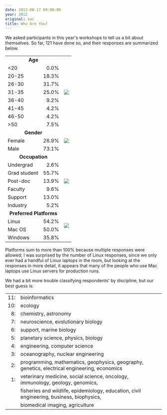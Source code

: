 ```yaml
---
date: 2012-08-17 09:00:00
year: 2012
original: swc
title: Who Are You?
---
```

<p>We asked participants in this year's workshops to tell us a bit about themselves. So far, 121 have done so, and their responses are summarized below.</p>
<table>
<tbody>
<tr>
<td colspan="2" align="center"><strong>Age</strong></td>
<td rowspan="9"><img src="{{'/files/2012/08/thumb-age.png' | relative_url}}" class="centered"></td>
</tr>
<tr>
<td>&lt;20</td>
<td align="right">0.0%</td>
</tr>
<tr>
<td>20-25</td>
<td align="right">18.3%</td>
</tr>
<tr>
<td>26-30</td>
<td align="right">31.7%</td>
</tr>
<tr>
<td>31-35</td>
<td align="right">25.0%</td>
</tr>
<tr>
<td>36-40</td>
<td align="right">9.2%</td>
</tr>
<tr>
<td>41-45</td>
<td align="right">4.2%</td>
</tr>
<tr>
<td>46-50</td>
<td align="right">4.2%</td>
</tr>
<tr>
<td>&gt;50</td>
<td align="right">7.5%</td>
</tr>
<tr>
<td colspan="2" align="center"><strong>Gender</strong></td>
<td rowspan="3"><img src="{{'/files/2012/08/thumb-gender.png' | relative_url}}" class="centered"></td>
</tr>
<tr>
<td>Female</td>
<td align="right">26.9%</td>
</tr>
<tr>
<td>Male</td>
<td align="right">73.1%</td>
</tr>
<tr>
<td colspan="2" align="center"><strong>Occupation</strong></td>
<td rowspan="7"><img src="{{'/files/2012/08/thumb-role.png' | relative_url}}" class="centered"></td>
</tr>
<tr>
<td>Undergrad</td>
<td align="right">2.6%</td>
</tr>
<tr>
<td>Grad student</td>
<td align="right">55.7%</td>
</tr>
<tr>
<td>Post-doc</td>
<td align="right">13.9%</td>
</tr>
<tr>
<td>Faculty</td>
<td align="right">9.6%</td>
</tr>
<tr>
<td>Support</td>
<td align="right">13.0%</td>
</tr>
<tr>
<td>Industry</td>
<td align="right">5.2%</td>
</tr>
<tr>
<td colspan="2" align="center"><strong>Preferred Platforms</strong></td>
<td rowspan="4"><img src="{{'/files/2012/08/thumb-platform.png' | relative_url}}" class="centered"></td>
</tr>
<tr>
<td>Linux</td>
<td align="right">54.2%</td>
</tr>
<tr>
<td>Mac OS</td>
<td align="right">50.0%</td>
</tr>
<tr>
<td>Windows</td>
<td align="right">35.8%</td>
</tr>
</tbody>
</table>
<p>Platforms sum to more than 100% because multiple responses were allowed; I was surprised by the number of Linux responses, since we only ever had a handful of Linux laptops in the room, but looking at the responses in more detail, it appears that many of the people who use Mac laptops use Linux servers for production runs.</p>
<p>We had a bit more trouble classifying respondents' by discipline, but our best guess is:</p>
<table>
<tbody>
<tr>
<td align="right">11:</td>
<td>bioinformatics</td>
</tr>
<tr>
<td align="right">10:</td>
<td>ecology</td>
</tr>
<tr>
<td align="right">8:</td>
<td>chemistry, astronomy</td>
</tr>
<tr>
<td align="right">7:</td>
<td>neuroscience, evolutionary biology</td>
</tr>
<tr>
<td align="right">6:</td>
<td>support, marine biology</td>
</tr>
<tr>
<td align="right">5:</td>
<td>planetary science, physics, biology</td>
</tr>
<tr>
<td align="right">4:</td>
<td>engineering, computer science</td>
</tr>
<tr>
<td align="right">3:</td>
<td>oceanography, nuclear engineering</td>
</tr>
<tr>
<td align="right">2:</td>
<td>programming, mathematics, geophysics, geography, genetics, electrical engineering, economics</td>
</tr>
<tr>
<td align="right">1:</td>
<td>veterinary medicine, social science, oncology, immunology, geology, genomics,</td>
</tr>
<tr>
<td></td>
<td>fisheries and wildlife, epidemiology, education, civil engineering, business, biophysics,</td>
</tr>
<tr>
<td></td>
<td>biomedical imaging, agriculture</td>
</tr>
</tbody>
</table>
